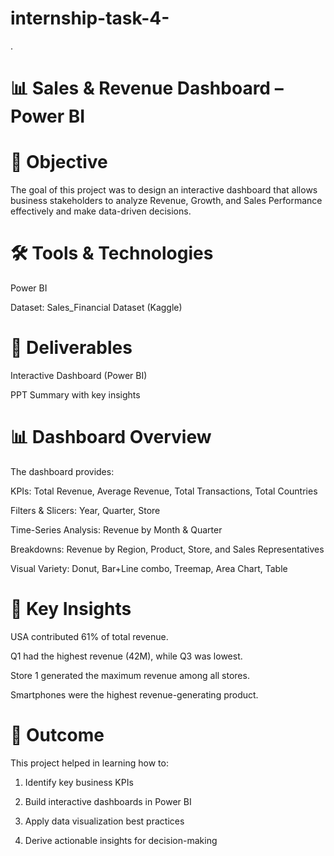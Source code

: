 # internship-task-4-
.

# 📊 Sales & Revenue Dashboard – Power BI
# 📌 Objective

The goal of this project was to design an interactive dashboard that allows business stakeholders to analyze Revenue, Growth, and Sales Performance effectively and make data-driven decisions.

# 🛠️ Tools & Technologies

Power BI

Dataset: Sales_Financial Dataset (Kaggle)

# 📂 Deliverables

Interactive Dashboard (Power BI)

PPT Summary with key insights

# 📊 Dashboard Overview

The dashboard provides:

KPIs: Total Revenue, Average Revenue, Total Transactions, Total Countries

Filters & Slicers: Year, Quarter, Store

Time-Series Analysis: Revenue by Month & Quarter

Breakdowns: Revenue by Region, Product, Store, and Sales Representatives

Visual Variety: Donut, Bar+Line combo, Treemap, Area Chart, Table

# 🔑 Key Insights

USA contributed 61% of total revenue.

Q1 had the highest revenue (42M), while Q3 was lowest.

Store 1 generated the maximum revenue among all stores.

Smartphones were the highest revenue-generating product.

 

# 🚀 Outcome

This project helped in learning how to:

1. Identify key business KPIs

2. Build interactive dashboards in Power BI

3. Apply data visualization best practices

4. Derive actionable insights for decision-making
